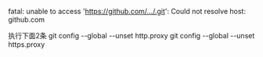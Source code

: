 fatal: unable to access 'https://github.com/.../.git': Could not resolve host: github.com



执行下面2条
git config --global --unset http.proxy 
git config --global --unset https.proxy